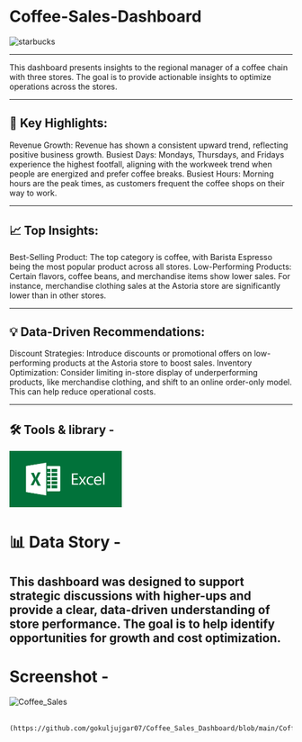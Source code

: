 # Coffee-Sales-Dashboard

![starbucks](https://github.com/user-attachments/assets/61b1ddea-f38e-4582-9fb5-f5d607d869b9)



---


This dashboard presents insights to the regional manager of a coffee chain with three stores. The goal is to provide actionable insights to optimize operations across the stores.

---

## 📌 Key Highlights:
Revenue Growth: Revenue has shown a consistent upward trend, reflecting positive business growth. Busiest Days: Mondays, Thursdays, and Fridays experience the highest footfall, aligning with the workweek trend when people are energized and prefer coffee breaks. Busiest Hours: Morning hours are the peak times, as customers frequent the coffee shops on their way to work.

---

## 📈 Top Insights:
Best-Selling Product: The top category is coffee, with Barista Espresso being the most popular product across all stores. Low-Performing Products: Certain flavors, coffee beans, and merchandise items show lower sales. For instance, merchandise clothing sales at the Astoria store are significantly lower than in other stores.

---

## 💡 Data-Driven Recommendations:
Discount Strategies: Introduce discounts or promotional offers on low-performing products at the Astoria store to boost sales. Inventory Optimization: Consider limiting in-store display of underperforming products, like merchandise clothing, and shift to an online order-only model. This can help reduce operational costs.

---
## 🛠️ Tools & library -

<img src="https://github.com/gokuljujgar07/Coffee_Sales_Dashboard/blob/main/excel.jpg" alt="logo" width="200" height="100"/>


# 📊 Data Story -
## This dashboard was designed to support strategic discussions with higher-ups and provide a clear, data-driven understanding of store performance. The goal is to help identify opportunities for growth and cost optimization.


# Screenshot -

<img width="886" alt="Coffee_Sales" src="https://github.com/user-attachments/assets/f2eca4e7-62b9-4ddc-89db-dd281f098e69" />




          (https://github.com/gokuljujgar07/Coffee_Sales_Dashboard/blob/main/Coffee_Sales.png) &nbsp;

